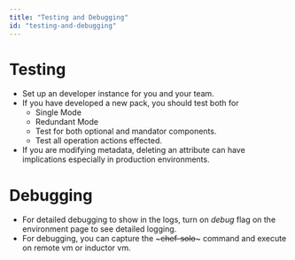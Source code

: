 ```yaml
---
title: "Testing and Debugging"
id: "testing-and-debugging"
---
```


# Testing
* Set up an developer instance for you and your team.
* If you have  developed a new pack, you should test both for
  * Single Mode
  * Redundant Mode
  * Test for both optional and mandator components.
  * Test all operation actions effected.
* If you are modifying metadata, deleting an attribute can have  
implications especially in production environments.

# Debugging
* For detailed debugging to show in the logs, turn on *debug* flag
on the environment page to see detailed logging.
* For debugging, you can capture the ~~~chef-solo~~~ command and execute on remote vm or inductor vm.
